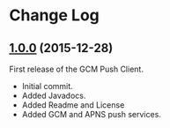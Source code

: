 # Change Log

## [1.0.0](https://github.com/devsu/push-sender/releases/tag/1.1.0) (2015-12-28)

First release of the GCM Push Client.

+ Initial commit.
+ Added Javadocs.
+ Added Readme and License
+ Added GCM and APNS push services.